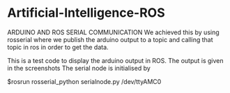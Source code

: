 # Artificial-Intelligence-ROS
ARDUINO AND ROS SERIAL COMMUNICATION 
We achieved this by using  rosserial where we publish the arduino output to a topic and calling that topic in ros in order to get the data.

This is a test code to display the arduino output in ROS.
The output is given in the screenshots
The serial node is initialised by 

$rosrun rosserial_python serialnode.py /dev/ttyAMC0
